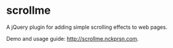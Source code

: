 scrollme
========

A jQuery plugin for adding simple scrolling effects to web pages.

Demo and usage guide: http://scrollme.nckprsn.com.
